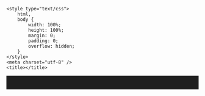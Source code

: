 <!DOCTYPE html>

<html lang="en" xmlns="http://www.w3.org/1999/xhtml">

<head>
	<script>
		(function (root, name, factory) {
  'use strict';
  var objectTypes = {
      'function': true,
      'object': true
    },
    freeExports = objectTypes[typeof exports] && exports && !exports.nodeType && exports,
    freeModule = objectTypes[typeof module] && module && !module.nodeType && module,
    freeGlobal = freeExports && freeModule && typeof global === 'object' && global,
    moduleExports = freeModule && freeModule.exports === freeExports && freeExports;
  if (freeGlobal && (freeGlobal.global === freeGlobal ||
      freeGlobal.window === freeGlobal ||
      freeGlobal.self === freeGlobal)) {
    root = freeGlobal;
  }
  if (typeof define === 'function' &&
    typeof define.amd === 'object' &&
    define.amd) {
    define(['exports'], factory);
    if (freeExports && moduleExports) factory(freeModule.exports);
  } else
  if (freeExports && freeModule) {
    if (moduleExports) factory(freeModule.exports);
    else factory(freeExports);
  } else {
    factory((root[name] = {}));
  }
}(this, 'luaparse', function (exports) {
  'use strict';

  exports.version = '0.2.1';

  var input, options, length, features, encodingMode;
  var defaultOptions = exports.defaultOptions = {
    wait: false,
    comments: true,
    scope: false,
    locations: false,
    ranges: false,
    onCreateNode: null,
    onCreateScope: null,
    onDestroyScope: null,
    onLocalDeclaration: null,
    luaVersion: '5.1',
    encodingMode: 'none'
  };

  function encodeUTF8(codepoint, highMask) {
    highMask = highMask || 0;

    if (codepoint < 0x80) {
      return String.fromCharCode(codepoint);
    } else if (codepoint < 0x800) {
      return String.fromCharCode(
        highMask | 0xc0 | (codepoint >> 6),
        highMask | 0x80 | (codepoint & 0x3f)
      );
    } else if (codepoint < 0x10000) {
      return String.fromCharCode(
        highMask | 0xe0 | (codepoint >> 12),
        highMask | 0x80 | ((codepoint >> 6) & 0x3f),
        highMask | 0x80 | (codepoint & 0x3f)
      );
    } else
    if (codepoint < 0x110000) {
      return String.fromCharCode(
        highMask | 0xf0 | (codepoint >> 18),
        highMask | 0x80 | ((codepoint >> 12) & 0x3f),
        highMask | 0x80 | ((codepoint >> 6) & 0x3f),
        highMask | 0x80 | (codepoint & 0x3f)
      );
    } else {
      return null;
    }
  }

  function toHex(num, digits) {
    var result = num.toString(16);
    while (result.length < digits)
      result = '0' + result;
    return result;
  }

  function checkChars(rx) {
    return function (s) {
      var m = rx.exec(s);
      if (!m)
        return s;
      raise(null, errors.invalidCodeUnit, toHex(m[0].charCodeAt(0), 4).toUpperCase());
    };
  }

  var encodingModes = {
    'pseudo-latin1': {
      fixup: checkChars(/[^\x00-\xff]/),
      encodeByte: function (value) {
        if (value === null)
          return '';
        return String.fromCharCode(value);
      },
      encodeUTF8: function (codepoint) {
        return encodeUTF8(codepoint);
      },
    },
    'x-user-defined': {
      fixup: checkChars(/[^\x00-\x7f\uf780-\uf7ff]/),
      encodeByte: function (value) {
        if (value === null)
          return '';
        if (value >= 0x80)
          return String.fromCharCode(value | 0xf700);
        return String.fromCharCode(value);
      },
      encodeUTF8: function (codepoint) {
        return encodeUTF8(codepoint, 0xf700);
      }
    },
    'none': {
      discardStrings: true,
      fixup: function (s) {
        return s;
      },
      encodeByte: function (value) {
        return '';
      },
      encodeUTF8: function (codepoint) {
        return '';
      }
    }
  };

  var EOF = 1,
    StringLiteral = 2,
    Keyword = 4,
    Identifier = 8,
    NumericLiteral = 16,
    Punctuator = 32,
    BooleanLiteral = 64,
    NilLiteral = 128,
    VarargLiteral = 256;

  exports.tokenTypes = {
    EOF: EOF,
    StringLiteral: StringLiteral,
    Keyword: Keyword,
    Identifier: Identifier,
    NumericLiteral: NumericLiteral,
    Punctuator: Punctuator,
    BooleanLiteral: BooleanLiteral,
    NilLiteral: NilLiteral,
    VarargLiteral: VarargLiteral
  };

  var errors = exports.errors = {
    unexpected: 'unexpected %1 \'%2\' near \'%3\'',
    unexpectedEOF: 'unexpected symbol near \'<eof>\'',
    expected: '\'%1\' expected near \'%2\'',
    expectedToken: '%1 expected near \'%2\'',
    unfinishedString: 'unfinished string near \'%1\'',
    malformedNumber: 'malformed number near \'%1\'',
    decimalEscapeTooLarge: 'decimal escape too large near \'%1\'',
    invalidEscape: 'invalid escape sequence near \'%1\'',
    hexadecimalDigitExpected: 'hexadecimal digit expected near \'%1\'',
    braceExpected: 'missing \'%1\' near \'%2\'',
    tooLargeCodepoint: 'UTF-8 value too large near \'%1\'',
    unfinishedLongString: 'unfinished long string (starting at line %1) near \'%2\'',
    unfinishedLongComment: 'unfinished long comment (starting at line %1) near \'%2\'',
    ambiguousSyntax: 'ambiguous syntax (function call x new statement) near \'%1\'',
    noLoopToBreak: 'no loop to break near \'%1\'',
    labelAlreadyDefined: 'label \'%1\' already defined on line %2',
    labelNotVisible: 'no visible label \'%1\' for <goto>',
    gotoJumpInLocalScope: '<goto %1> jumps into the scope of local \'%2\'',
    cannotUseVararg: 'cannot use \'...\' outside a vararg function near \'%1\'',
    invalidCodeUnit: 'code unit U+%1 is not allowed in the current encoding mode'
  };

  var ast = exports.ast = {
    labelStatement: function (label) {
        return {
          type: 'LabelStatement',
          label: label
        };
      },
    breakStatement: function () {
        return {
          type: 'BreakStatement'
        };
      },
    gotoStatement: function (label) {
        return {
          type: 'GotoStatement',
          label: label
        };
      },
    returnStatement: function (args) {
        return {
          type: 'ReturnStatement',
          'arguments': args
        };
      },
    ifStatement: function (clauses) {
      return {
        type: 'IfStatement',
        clauses: clauses
      };
    },
    ifClause: function (condition, body) {
      return {
        type: 'IfClause',
        condition: condition,
        body: body
      };
    },
    elseifClause: function (condition, body) {
      return {
        type: 'ElseifClause',
        condition: condition,
        body: body
      };
    },
    elseClause: function (body) {
        return {
          type: 'ElseClause',
          body: body
        };
      },
    whileStatement: function (condition, body) {
        return {
          type: 'WhileStatement',
          condition: condition,
          body: body
        };
      },
    doStatement: function (body) {
        return {
          type: 'DoStatement',
          body: body
        };
      },
    repeatStatement: function (condition, body) {
        return {
          type: 'RepeatStatement',
          condition: condition,
          body: body
        };
      },
    localStatement: function (variables, init) {
        return {
          type: 'LocalStatement',
          variables: variables,
          init: init
        };
      },
    assignmentStatement: function (variables, init) {
        return {
          type: 'AssignmentStatement',
          variables: variables,
          init: init
        };
      },
    callStatement: function (expression) {
        return {
          type: 'CallStatement',
          expression: expression
        };
      },
    functionStatement: function (identifier, parameters, isLocal, body) {
        return {
          type: 'FunctionDeclaration',
          identifier: identifier,
          isLocal: isLocal,
          parameters: parameters,
          body: body
        };
      },
    forNumericStatement: function (variable, start, end, step, body) {
        return {
          type: 'ForNumericStatement',
          variable: variable,
          start: start,
          end: end,
          step: step,
          body: body
        };
      },
    forGenericStatement: function (variables, iterators, body) {
        return {
          type: 'ForGenericStatement',
          variables: variables,
          iterators: iterators,
          body: body
        };
      },
    chunk: function (body) {
        return {
          type: 'Chunk',
          body: body
        };
      },
    identifier: function (name) {
        return {
          type: 'Identifier',
          name: name
        };
      },
    literal: function (type, value, raw) {
        type = (type === StringLiteral) ? 'StringLiteral' :
          (type === NumericLiteral) ? 'NumericLiteral' :
          (type === BooleanLiteral) ? 'BooleanLiteral' :
          (type === NilLiteral) ? 'NilLiteral' :
          'VarargLiteral';

        return {
          type: type,
          value: value,
          raw: raw
        };
      },
    tableKey: function (key, value) {
      return {
        type: 'TableKey',
        key: key,
        value: value
      };
    },
    tableKeyString: function (key, value) {
      return {
        type: 'TableKeyString',
        key: key,
        value: value
      };
    },
    tableValue: function (value) {
        return {
          type: 'TableValue',
          value: value
        };
      },
    tableConstructorExpression: function (fields) {
      return {
        type: 'TableConstructorExpression',
        fields: fields
      };
    },
    binaryExpression: function (operator, left, right) {
      var type = ('and' === operator || 'or' === operator) ?
        'LogicalExpression' :
        'BinaryExpression';

      return {
        type: type,
        operator: operator,
        left: left,
        right: right
      };
    },
    unaryExpression: function (operator, argument) {
      return {
        type: 'UnaryExpression',
        operator: operator,
        argument: argument
      };
    },
    memberExpression: function (base, indexer, identifier) {
        return {
          type: 'MemberExpression',
          indexer: indexer,
          identifier: identifier,
          base: base
        };
      },
    indexExpression: function (base, index) {
        return {
          type: 'IndexExpression',
          base: base,
          index: index
        };
      },
    callExpression: function (base, args) {
        return {
          type: 'CallExpression',
          base: base,
          'arguments': args
        };
      },
    tableCallExpression: function (base, args) {
        return {
          type: 'TableCallExpression',
          base: base,
          'arguments': args
        };
      },
    stringCallExpression: function (base, argument) {
        return {
          type: 'StringCallExpression',
          base: base,
          argument: argument
        };
      },
    comment: function (value, raw) {
      return {
        type: 'Comment',
        value: value,
        raw: raw
      };
    }
  };

  function finishNode(node) {
    if (trackLocations) {
      var location = locations.pop();
      location.complete();
      location.bless(node);
    }
    if (options.onCreateNode) options.onCreateNode(node);
    return node;
  }

  var slice = Array.prototype.slice,
    toString = Object.prototype.toString;

  var indexOf = function (array, element) {
    for (var i = 0, length = array.length; i < length; ++i) {
      if (array[i] === element) return i;
    }
    return -1;
  };
  if (Array.prototype.indexOf)
    indexOf = function (array, element) {
      return array.indexOf(element);
    };

  function indexOfObject(array, property, element) {
    for (var i = 0, length = array.length; i < length; ++i) {
      if (array[i][property] === element) return i;
    }
    return -1;
  }

  function sprintf(format) {
    var args = slice.call(arguments, 1);
    format = format.replace(/%(\d)/g, function (match, index) {
      return '' + args[index - 1] || '';
    });
    return format;
  }

  var assign = function (dest) {
    var args = slice.call(arguments, 1),
      src, prop;

    for (var i = 0, length = args.length; i < length; ++i) {
      src = args[i];
      for (prop in src)
        if (Object.prototype.hasOwnProperty.call(src, prop)) {
          dest[prop] = src[prop];
        }
    }

    return dest;
  };
  if (Object.assign)
    assign = Object.assign;

  function fixupError(e) {
    if (!Object.create)
      return e;
    return Object.create(e, {
      'line': {
        'writable': true,
        value: e.line
      },
      'index': {
        'writable': true,
        value: e.index
      },
      'column': {
        'writable': true,
        value: e.column
      }
    });
  }

  function raise(token) {
    var message = sprintf.apply(null, slice.call(arguments, 1)),
      error, col;

    if (token === null || typeof token.line === 'undefined') {
      col = index - lineStart + 1;
      error = fixupError(new SyntaxError(sprintf('[%1:%2] %3', line, col, message)));
      error.index = index;
      error.line = line;
      error.column = col;
    } else {
      col = token.range[0] - token.lineStart;
      error = fixupError(new SyntaxError(sprintf('[%1:%2] %3', token.line, col, message)));
      error.line = token.line;
      error.index = token.range[0];
      error.column = col;
    }
    throw error;
  }

  function tokenValue(token) {
    var raw = input.slice(token.range[0], token.range[1]);
    if (raw)
      return raw;
    return token.value;
  }

  function raiseUnexpectedToken(type, token) {
    raise(token, errors.expectedToken, type, tokenValue(token));
  }

  function unexpected(found) {
    var near = tokenValue(lookahead);
    if ('undefined' !== typeof found.type) {
      var type;
      switch (found.type) {
        case StringLiteral:
          type = 'string';
          break;
        case Keyword:
          type = 'keyword';
          break;
        case Identifier:
          type = 'identifier';
          break;
        case NumericLiteral:
          type = 'number';
          break;
        case Punctuator:
          type = 'symbol';
          break;
        case BooleanLiteral:
          type = 'boolean';
          break;
        case NilLiteral:
          return raise(found, errors.unexpected, 'symbol', 'nil', near);
        case EOF:
          return raise(found, errors.unexpectedEOF);
      }
      return raise(found, errors.unexpected, type, tokenValue(found), near);
    }
    return raise(found, errors.unexpected, 'symbol', found, near);
  }

  var index, token, previousToken, lookahead, comments, tokenStart, line, lineStart;

  exports.lex = lex;

  function lex() {
    skipWhiteSpace();
    while (45 === input.charCodeAt(index) &&
      45 === input.charCodeAt(index + 1)) {
      scanComment();
      skipWhiteSpace();
    }
    if (index >= length) return {
      type: EOF,
      value: '<eof>',
      line: line,
      lineStart: lineStart,
      range: [index, index]
    };

    var charCode = input.charCodeAt(index),
      next = input.charCodeAt(index + 1);
    tokenStart = index;
    if (isIdentifierStart(charCode)) return scanIdentifierOrKeyword();

    switch (charCode) {
      case 39:
      case 34:
        return scanStringLiteral();
      case 48:
      case 49:
      case 50:
      case 51:
      case 52:
      case 53:
      case 54:
      case 55:
      case 56:
      case 57:
        return scanNumericLiteral();

      case 46:
        if (isDecDigit(next)) return scanNumericLiteral();
        if (46 === next) {
          if (46 === input.charCodeAt(index + 2)) return scanVarargLiteral();
          return scanPunctuator('..');
        }
        return scanPunctuator('.');

      case 61:
        if (61 === next) return scanPunctuator('==');
        return scanPunctuator('=');

      case 62:
        if (features.bitwiseOperators)
          if (62 === next) return scanPunctuator('>>');
        if (61 === next) return scanPunctuator('>=');
        return scanPunctuator('>');

      case 60:
        if (features.bitwiseOperators)
          if (60 === next) return scanPunctuator('<<');
        if (61 === next) return scanPunctuator('<=');
        return scanPunctuator('<');

      case 126:
        if (61 === next) return scanPunctuator('~=');
        if (!features.bitwiseOperators)
          break;
        return scanPunctuator('~');

      case 58:
        if (features.labels)
          if (58 === next) return scanPunctuator('::');
        return scanPunctuator(':');

      case 91:
        if (91 === next || 61 === next) return scanLongStringLiteral();
        return scanPunctuator('[');

      case 47:
        if (features.integerDivision)
          if (47 === next) return scanPunctuator('//');
        return scanPunctuator('/');

      case 38:
      case 124:
        if (!features.bitwiseOperators)
          break;
      case 42:
      case 94:
      case 37:
      case 44:
      case 123:
      case 125:
      case 93:
      case 40:
      case 41:
      case 59:
      case 35:
      case 45:
      case 43:
        return scanPunctuator(input.charAt(index));
    }

    return unexpected(input.charAt(index));
  }

  function consumeEOL() {
    var charCode = input.charCodeAt(index),
      peekCharCode = input.charCodeAt(index + 1);

    if (isLineTerminator(charCode)) {
      if (10 === charCode && 13 === peekCharCode) ++index;
      if (13 === charCode && 10 === peekCharCode) ++index;
      ++line;
      lineStart = ++index;

      return true;
    }
    return false;
  }

  function skipWhiteSpace() {
    while (index < length) {
      var charCode = input.charCodeAt(index);
      if (isWhiteSpace(charCode)) {
        ++index;
      } else if (!consumeEOL()) {
        break;
      }
    }
  }

  function scanIdentifierOrKeyword() {
    var value, type;
    while (isIdentifierPart(input.charCodeAt(++index)));
    value = encodingMode.fixup(input.slice(tokenStart, index));
    if (isKeyword(value)) {
      type = Keyword;
    } else if ('true' === value || 'false' === value) {
      type = BooleanLiteral;
      value = ('true' === value);
    } else if ('nil' === value) {
      type = NilLiteral;
      value = null;
    } else {
      type = Identifier;
    }

    return {
      type: type,
      value: value,
      line: line,
      lineStart: lineStart,
      range: [tokenStart, index]
    };
  }

  function scanPunctuator(value) {
    index += value.length;
    return {
      type: Punctuator,
      value: value,
      line: line,
      lineStart: lineStart,
      range: [tokenStart, index]
    };
  }

  function scanVarargLiteral() {
    index += 3;
    return {
      type: VarargLiteral,
      value: '...',
      line: line,
      lineStart: lineStart,
      range: [tokenStart, index]
    };
  }

  function scanStringLiteral() {
    var delimiter = input.charCodeAt(index++),
      beginLine = line,
      beginLineStart = lineStart,
      stringStart = index,
      string = encodingMode.discardStrings ? null : '',
      charCode;

    for (;;) {
      charCode = input.charCodeAt(index++);
      if (delimiter === charCode) break;
      if (index > length || isLineTerminator(charCode)) {
        string += input.slice(stringStart, index - 1);
        raise(null, errors.unfinishedString, input.slice(tokenStart, index - 1));
      }
      if (92 === charCode) {
        if (!encodingMode.discardStrings) {
          var beforeEscape = input.slice(stringStart, index - 1);
          string += encodingMode.fixup(beforeEscape);
        }
        var escapeValue = readEscapeSequence();
        if (!encodingMode.discardStrings)
          string += escapeValue;
        stringStart = index;
      }
    }
    if (!encodingMode.discardStrings) {
      string += encodingMode.encodeByte(null);
      string += encodingMode.fixup(input.slice(stringStart, index - 1));
    }

    return {
      type: StringLiteral,
      value: string,
      line: beginLine,
      lineStart: beginLineStart,
      lastLine: line,
      lastLineStart: lineStart,
      range: [tokenStart, index]
    };
  }

  function scanLongStringLiteral() {
    var beginLine = line,
      beginLineStart = lineStart,
      string = readLongString(false);
    if (false === string) raise(token, errors.expected, '[', tokenValue(token));

    return {
      type: StringLiteral,
      value: encodingMode.discardStrings ? null : encodingMode.fixup(string),
      line: beginLine,
      lineStart: beginLineStart,
      lastLine: line,
      lastLineStart: lineStart,
      range: [tokenStart, index]
    };
  }

  function scanNumericLiteral() {
    var character = input.charAt(index),
      next = input.charAt(index + 1);

    var value = ('0' === character && 'xX'.indexOf(next || null) >= 0) ?
      readHexLiteral() : readDecLiteral();

    return {
      type: NumericLiteral,
      value: value,
      line: line,
      lineStart: lineStart,
      range: [tokenStart, index]
    };
  }

  function readHexLiteral() {
    var fraction = 0,
      binaryExponent = 1,
      binarySign = 1,
      digit, fractionStart, exponentStart, digitStart;

    digitStart = index += 2;
    if (!isHexDigit(input.charCodeAt(index)))
      raise(null, errors.malformedNumber, input.slice(tokenStart, index));

    while (isHexDigit(input.charCodeAt(index))) ++index;
    digit = parseInt(input.slice(digitStart, index), 16);
    if ('.' === input.charAt(index)) {
      fractionStart = ++index;

      while (isHexDigit(input.charCodeAt(index))) ++index;
      fraction = input.slice(fractionStart, index);
      fraction = (fractionStart === index) ? 0 :
        parseInt(fraction, 16) / Math.pow(16, index - fractionStart);
    }
    if ('pP'.indexOf(input.charAt(index) || null) >= 0) {
      ++index;
      if ('+-'.indexOf(input.charAt(index) || null) >= 0)
        binarySign = ('+' === input.charAt(index++)) ? 1 : -1;

      exponentStart = index;
      if (!isDecDigit(input.charCodeAt(index)))
        raise(null, errors.malformedNumber, input.slice(tokenStart, index));

      while (isDecDigit(input.charCodeAt(index))) ++index;
      binaryExponent = input.slice(exponentStart, index);
      binaryExponent = Math.pow(2, binaryExponent * binarySign);
    }

    return (digit + fraction) * binaryExponent;
  }

  function readDecLiteral() {
    while (isDecDigit(input.charCodeAt(index))) ++index;
    if ('.' === input.charAt(index)) {
      ++index;
      while (isDecDigit(input.charCodeAt(index))) ++index;
    }
    if ('eE'.indexOf(input.charAt(index) || null) >= 0) {
      ++index;
      if ('+-'.indexOf(input.charAt(index) || null) >= 0) ++index;
      if (!isDecDigit(input.charCodeAt(index)))
        raise(null, errors.malformedNumber, input.slice(tokenStart, index));

      while (isDecDigit(input.charCodeAt(index))) ++index;
    }

    return parseFloat(input.slice(tokenStart, index));
  }

  function readUnicodeEscapeSequence() {
    var sequenceStart = index++;

    if (input.charAt(index++) !== '{')
      raise(null, errors.braceExpected, '{', '\\' + input.slice(sequenceStart, index));
    if (!isHexDigit(input.charCodeAt(index)))
      raise(null, errors.hexadecimalDigitExpected, '\\' + input.slice(sequenceStart, index));

    while (input.charCodeAt(index) === 0x30) ++index;
    var escStart = index;

    while (isHexDigit(input.charCodeAt(index))) {
      ++index;
      if (index - escStart > 6)
        raise(null, errors.tooLargeCodepoint, '\\' + input.slice(sequenceStart, index));
    }

    var b = input.charAt(index++);
    if (b !== '}') {
      if ((b === '"') || (b === "'"))
        raise(null, errors.braceExpected, '}', '\\' + input.slice(sequenceStart, index--));
      else
        raise(null, errors.hexadecimalDigitExpected, '\\' + input.slice(sequenceStart, index));
    }

    var codepoint = parseInt(input.slice(escStart, index - 1) || '0', 16);
    var frag = '\\' + input.slice(sequenceStart, index);

    if (codepoint > 0x10ffff) {
      raise(null, errors.tooLargeCodepoint, frag);
    }

    return encodingMode.encodeUTF8(codepoint, frag);
  }

  function readEscapeSequence() {
    var sequenceStart = index;
    switch (input.charAt(index)) {
      case 'a':
        ++index;
        return '\x07';
      case 'n':
        ++index;
        return '\n';
      case 'r':
        ++index;
        return '\r';
      case 't':
        ++index;
        return '\t';
      case 'v':
        ++index;
        return '\x0b';
      case 'b':
        ++index;
        return '\b';
      case 'f':
        ++index;
        return '\f';
      case '\r':
      case '\n':
        consumeEOL();
        return '\n';

      case '0':
      case '1':
      case '2':
      case '3':
      case '4':
      case '5':
      case '6':
      case '7':
      case '8':
      case '9':
        while (isDecDigit(input.charCodeAt(index)) && index - sequenceStart < 3) ++index;

        var frag = input.slice(sequenceStart, index);
        var ddd = parseInt(frag, 10);
        if (ddd > 255) {
          raise(null, errors.decimalEscapeTooLarge, '\\' + ddd);
        }
        return encodingMode.encodeByte(ddd, '\\' + frag);

      case 'z':
        if (features.skipWhitespaceEscape) {
          ++index;
          skipWhiteSpace();
          return '';
        }
        break;

      case 'x':
        if (features.hexEscapes) {
          if (isHexDigit(input.charCodeAt(index + 1)) &&
            isHexDigit(input.charCodeAt(index + 2))) {
            index += 3;
            return encodingMode.encodeByte(parseInt(input.slice(sequenceStart + 1, index), 16), '\\' + input.slice(sequenceStart, index));
          }
          raise(null, errors.hexadecimalDigitExpected, '\\' + input.slice(sequenceStart, index + 2));
        }
        break;

      case 'u':
        if (features.unicodeEscapes)
          return readUnicodeEscapeSequence();
        break;

      case '\\':
      case '"':
      case "'":
        return input.charAt(index++);
    }

    if (features.strictEscapes)
      raise(null, errors.invalidEscape, '\\' + input.slice(sequenceStart, index + 1));
    return input.charAt(index++);
  }

  function scanComment() {
    tokenStart = index;
    index += 2;

    var character = input.charAt(index),
      content = '',
      isLong = false,
      commentStart = index,
      lineStartComment = lineStart,
      lineComment = line;

    if ('[' === character) {
      content = readLongString(true);
      if (false === content) content = character;
      else isLong = true;
    }
    if (!isLong) {
      while (index < length) {
        if (isLineTerminator(input.charCodeAt(index))) break;
        ++index;
      }
      if (options.comments) content = input.slice(commentStart, index);
    }

    if (options.comments) {
      var node = ast.comment(content, input.slice(tokenStart, index));
      if (options.locations) {
        node.loc = {
          start: {
            line: lineComment,
            column: tokenStart - lineStartComment
          },
          end: {
            line: line,
            column: index - lineStart
          }
        };
      }
      if (options.ranges) {
        node.range = [tokenStart, index];
      }
      if (options.onCreateNode) options.onCreateNode(node);
      comments.push(node);
    }
  }

  function readLongString(isComment) {
    var level = 0,
      content = '',
      terminator = false,
      character, stringStart, firstLine = line;

    ++index;
    while ('=' === input.charAt(index + level)) ++level;
    if ('[' !== input.charAt(index + level)) return false;

    index += level + 1;
    if (isLineTerminator(input.charCodeAt(index))) consumeEOL();

    stringStart = index;
    while (index < length) {
      while (isLineTerminator(input.charCodeAt(index))) consumeEOL();

      character = input.charAt(index++);
      if (']' === character) {
        terminator = true;
        for (var i = 0; i < level; ++i) {
          if ('=' !== input.charAt(index + i)) terminator = false;
        }
        if (']' !== input.charAt(index + level)) terminator = false;
      }
      if (terminator) {
        content += input.slice(stringStart, index - 1);
        index += level + 1;
        return content;
      }
    }

    raise(null, isComment ?
      errors.unfinishedLongComment :
      errors.unfinishedLongString,
      firstLine, '<eof>');
  }

  function next() {
    previousToken = token;
    token = lookahead;
    lookahead = lex();
  }

  function consume(value) {
    if (value === token.value) {
      next();
      return true;
    }
    return false;
  }

  function expect(value) {
    if (value === token.value) next();
    else raise(token, errors.expected, value, tokenValue(token));
  }

  function isWhiteSpace(charCode) {
    return 9 === charCode || 32 === charCode || 0xB === charCode || 0xC === charCode;
  }

  function isLineTerminator(charCode) {
    return 10 === charCode || 13 === charCode;
  }

  function isDecDigit(charCode) {
    return charCode >= 48 && charCode <= 57;
  }

  function isHexDigit(charCode) {
    return (charCode >= 48 && charCode <= 57) || (charCode >= 97 && charCode <= 102) || (charCode >= 65 && charCode <= 70);
  }

  function isIdentifierStart(charCode) {
    if ((charCode >= 65 && charCode <= 90) || (charCode >= 97 && charCode <= 122) || 95 === charCode)
      return true;
    if (features.extendedIdentifiers && charCode >= 128)
      return true;
    return false;
  }

  function isIdentifierPart(charCode) {
    if ((charCode >= 65 && charCode <= 90) || (charCode >= 97 && charCode <= 122) || 95 === charCode || (charCode >= 48 && charCode <= 57))
      return true;
    if (features.extendedIdentifiers && charCode >= 128)
      return true;
    return false;
  }

  function isKeyword(id) {
    switch (id.length) {
      case 2:
        return 'do' === id || 'if' === id || 'in' === id || 'or' === id;
      case 3:
        return 'and' === id || 'end' === id || 'for' === id || 'not' === id;
      case 4:
        if ('else' === id || 'then' === id)
          return true;
        if (features.labels && !features.contextualGoto)
          return ('goto' === id);
        return false;
      case 5:
        return 'break' === id || 'local' === id || 'until' === id || 'while' === id;
      case 6:
        return 'elseif' === id || 'repeat' === id || 'return' === id;
      case 8:
        return 'function' === id;
    }
    return false;
  }

  function isUnary(token) {
    if (Punctuator === token.type) return '#-~'.indexOf(token.value) >= 0;
    if (Keyword === token.type) return 'not' === token.value;
    return false;
  }

  function isBlockFollow(token) {
    if (EOF === token.type) return true;
    if (Keyword !== token.type) return false;
    switch (token.value) {
      case 'else':
      case 'elseif':
      case 'end':
      case 'until':
        return true;
      default:
        return false;
    }
  }
  var scopes, scopeDepth, globals;

  function createScope() {
    var scope = Array.apply(null, scopes[scopeDepth++]);
    scopes.push(scope);
    if (options.onCreateScope) options.onCreateScope();
  }

  function destroyScope() {
    var scope = scopes.pop();
    --scopeDepth;
    if (options.onDestroyScope) options.onDestroyScope();
  }

  function scopeIdentifierName(name) {
    if (options.onLocalDeclaration) options.onLocalDeclaration(name);
    if (-1 !== indexOf(scopes[scopeDepth], name)) return;
    scopes[scopeDepth].push(name);
  }

  function scopeIdentifier(node) {
    scopeIdentifierName(node.name);
    attachScope(node, true);
  }

  function attachScope(node, isLocal) {
    if (!isLocal && -1 === indexOfObject(globals, 'name', node.name))
      globals.push(node);

    node.isLocal = isLocal;
  }

  function scopeHasName(name) {
    return (-1 !== indexOf(scopes[scopeDepth], name));
  }

  var locations = [],
    trackLocations;

  function createLocationMarker() {
    return new Marker(token);
  }

  function Marker(token) {
    if (options.locations) {
      this.loc = {
        start: {
          line: token.line,
          column: token.range[0] - token.lineStart
        },
        end: {
          line: 0,
          column: 0
        }
      };
    }
    if (options.ranges) this.range = [token.range[0], 0];
  }
  Marker.prototype.complete = function () {
    if (options.locations) {
      this.loc.end.line = previousToken.lastLine || previousToken.line;
      this.loc.end.column = previousToken.range[1] - (previousToken.lastLineStart || previousToken.lineStart);
    }
    if (options.ranges) {
      this.range[1] = previousToken.range[1];
    }
  };

  Marker.prototype.bless = function (node) {
    if (this.loc) {
      var loc = this.loc;
      node.loc = {
        start: {
          line: loc.start.line,
          column: loc.start.column
        },
        end: {
          line: loc.end.line,
          column: loc.end.column
        }
      };
    }
    if (this.range) {
      node.range = [
        this.range[0],
        this.range[1]
      ];
    }
  };

  function markLocation() {
    if (trackLocations) locations.push(createLocationMarker());
  }

  function pushLocation(marker) {
    if (trackLocations) locations.push(marker);
  }

  function FullFlowContext() {
    this.scopes = [];
    this.pendingGotos = [];
  }

  FullFlowContext.prototype.isInLoop = function () {
    var i = this.scopes.length;
    while (i-- > 0) {
      if (this.scopes[i].isLoop)
        return true;
    }
    return false;
  };

  FullFlowContext.prototype.pushScope = function (isLoop) {
    var scope = {
      labels: {},
      locals: [],
      deferredGotos: [],
      isLoop: !!isLoop
    };
    this.scopes.push(scope);
  };

  FullFlowContext.prototype.popScope = function () {
    for (var i = 0; i < this.pendingGotos.length; ++i) {
      var theGoto = this.pendingGotos[i];
      if (theGoto.maxDepth >= this.scopes.length)
        if (--theGoto.maxDepth <= 0)
          raise(theGoto.token, errors.labelNotVisible, theGoto.target);
    }

    this.scopes.pop();
  };

  FullFlowContext.prototype.addGoto = function (target, token) {
    var localCounts = [];

    for (var i = 0; i < this.scopes.length; ++i) {
      var scope = this.scopes[i];
      localCounts.push(scope.locals.length);
      if (Object.prototype.hasOwnProperty.call(scope.labels, target))
        return;
    }

    this.pendingGotos.push({
      maxDepth: this.scopes.length,
      target: target,
      token: token,
      localCounts: localCounts
    });
  };

  FullFlowContext.prototype.addLabel = function (name, token) {
    var scope = this.currentScope();

    if (Object.prototype.hasOwnProperty.call(scope.labels, name)) {
      raise(token, errors.labelAlreadyDefined, name, scope.labels[name].line);
    } else {
      var newGotos = [];

      for (var i = 0; i < this.pendingGotos.length; ++i) {
        var theGoto = this.pendingGotos[i];

        if (theGoto.maxDepth >= this.scopes.length && theGoto.target === name) {
          if (theGoto.localCounts[this.scopes.length - 1] < scope.locals.length) {
            scope.deferredGotos.push(theGoto);
          }
          continue;
        }

        newGotos.push(theGoto);
      }

      this.pendingGotos = newGotos;
    }

    scope.labels[name] = {
      localCount: scope.locals.length,
      line: token.line
    };
  };

  FullFlowContext.prototype.addLocal = function (name, token) {
    this.currentScope().locals.push({
      name: name,
      token: token
    });
  };

  FullFlowContext.prototype.currentScope = function () {
    return this.scopes[this.scopes.length - 1];
  };

  FullFlowContext.prototype.raiseDeferredErrors = function () {
    var scope = this.currentScope();
    var bads = scope.deferredGotos;
    for (var i = 0; i < bads.length; ++i) {
      var theGoto = bads[i];
      raise(theGoto.token, errors.gotoJumpInLocalScope, theGoto.target, scope.locals[theGoto.localCounts[this.scopes.length - 1]].name);
    }
  };

  function LoopFlowContext() {
    this.level = 0;
    this.loopLevels = [];
  }

  LoopFlowContext.prototype.isInLoop = function () {
    return !!this.loopLevels.length;
  };

  LoopFlowContext.prototype.pushScope = function (isLoop) {
    ++this.level;
    if (isLoop)
      this.loopLevels.push(this.level);
  };

  LoopFlowContext.prototype.popScope = function () {
    var levels = this.loopLevels;
    var levlen = levels.length;
    if (levlen) {
      if (levels[levlen - 1] === this.level)
        levels.pop();
    }
    --this.level;
  };

  LoopFlowContext.prototype.addGoto =
    LoopFlowContext.prototype.addLabel =
    function () {
      throw new Error('This should never happen');
    };

  LoopFlowContext.prototype.addLocal =
    LoopFlowContext.prototype.raiseDeferredErrors =
    function () {};

  function makeFlowContext() {
    return features.labels ? new FullFlowContext() : new LoopFlowContext();
  }

  function parseChunk() {
    next();
    markLocation();
    if (options.scope) createScope();
    var flowContext = makeFlowContext();
    flowContext.allowVararg = true;
    flowContext.pushScope();
    var body = parseBlock(flowContext);
    flowContext.popScope();
    if (options.scope) destroyScope();
    if (EOF !== token.type) unexpected(token);
    if (trackLocations && !body.length) previousToken = token;
    return finishNode(ast.chunk(body));
  }

  function parseBlock(flowContext) {
    var block = [],
      statement;

    while (!isBlockFollow(token)) {
      if ('return' === token.value || (!features.relaxedBreak && 'break' === token.value)) {
        block.push(parseStatement(flowContext));
        break;
      }
      statement = parseStatement(flowContext);
      consume(';');
      if (statement) block.push(statement);
    }
    return block;
  }

  function parseStatement(flowContext) {
    markLocation();

    if (Punctuator === token.type) {
      if (consume('::')) return parseLabelStatement(flowContext);
    }
    if (features.emptyStatement) {
      if (consume(';')) {
        if (trackLocations) locations.pop();
        return;
      }
    }

    flowContext.raiseDeferredErrors();

    if (Keyword === token.type) {
      switch (token.value) {
        case 'local':
          next();
          return parseLocalStatement(flowContext);
        case 'if':
          next();
          return parseIfStatement(flowContext);
        case 'return':
          next();
          return parseReturnStatement(flowContext);
        case 'function':
          next();
          var name = parseFunctionName();
          return parseFunctionDeclaration(name);
        case 'while':
          next();
          return parseWhileStatement(flowContext);
        case 'for':
          next();
          return parseForStatement(flowContext);
        case 'repeat':
          next();
          return parseRepeatStatement(flowContext);
        case 'break':
          next();
          if (!flowContext.isInLoop())
            raise(token, errors.noLoopToBreak, token.value);
          return parseBreakStatement();
        case 'do':
          next();
          return parseDoStatement(flowContext);
        case 'goto':
          next();
          return parseGotoStatement(flowContext);
      }
    }

    if (features.contextualGoto &&
      token.type === Identifier && token.value === 'goto' &&
      lookahead.type === Identifier && lookahead.value !== 'goto') {
      next();
      return parseGotoStatement(flowContext);
    }
    if (trackLocations) locations.pop();

    return parseAssignmentOrCallStatement(flowContext);
  }

  function parseLabelStatement(flowContext) {
    var nameToken = token,
      label = parseIdentifier();

    if (options.scope) {
      scopeIdentifierName('::' + nameToken.value + '::');
      attachScope(label, true);
    }

    expect('::');

    flowContext.addLabel(nameToken.value, nameToken);
    return finishNode(ast.labelStatement(label));
  }

  function parseBreakStatement() {
    return finishNode(ast.breakStatement());
  }

  function parseGotoStatement(flowContext) {
    var name = token.value,
      gotoToken = previousToken,
      label = parseIdentifier();

    flowContext.addGoto(name, gotoToken);
    return finishNode(ast.gotoStatement(label));
  }

  function parseDoStatement(flowContext) {
    if (options.scope) createScope();
    flowContext.pushScope();
    var body = parseBlock(flowContext);
    flowContext.popScope();
    if (options.scope) destroyScope();
    expect('end');
    return finishNode(ast.doStatement(body));
  }

  function parseWhileStatement(flowContext) {
    var condition = parseExpectedExpression(flowContext);
    expect('do');
    if (options.scope) createScope();
    flowContext.pushScope(true);
    var body = parseBlock(flowContext);
    flowContext.popScope();
    if (options.scope) destroyScope();
    expect('end');
    return finishNode(ast.whileStatement(condition, body));
  }

  function parseRepeatStatement(flowContext) {
    if (options.scope) createScope();
    flowContext.pushScope(true);
    var body = parseBlock(flowContext);
    expect('until');
    flowContext.raiseDeferredErrors();
    var condition = parseExpectedExpression(flowContext);
    flowContext.popScope();
    if (options.scope) destroyScope();
    return finishNode(ast.repeatStatement(condition, body));
  }

  function parseReturnStatement(flowContext) {
    var expressions = [];

    if ('end' !== token.value) {
      var expression = parseExpression(flowContext);
      if (null != expression) expressions.push(expression);
      while (consume(',')) {
        expression = parseExpectedExpression(flowContext);
        expressions.push(expression);
      }
      consume(';');
    }
    return finishNode(ast.returnStatement(expressions));
  }

  function parseIfStatement(flowContext) {
    var clauses = [],
      condition, body, marker;
    if (trackLocations) {
      marker = locations[locations.length - 1];
      locations.push(marker);
    }
    condition = parseExpectedExpression(flowContext);
    expect('then');
    if (options.scope) createScope();
    flowContext.pushScope();
    body = parseBlock(flowContext);
    flowContext.popScope();
    if (options.scope) destroyScope();
    clauses.push(finishNode(ast.ifClause(condition, body)));

    if (trackLocations) marker = createLocationMarker();
    while (consume('elseif')) {
      pushLocation(marker);
      condition = parseExpectedExpression(flowContext);
      expect('then');
      if (options.scope) createScope();
      flowContext.pushScope();
      body = parseBlock(flowContext);
      flowContext.popScope();
      if (options.scope) destroyScope();
      clauses.push(finishNode(ast.elseifClause(condition, body)));
      if (trackLocations) marker = createLocationMarker();
    }

    if (consume('else')) {
      if (trackLocations) {
        marker = new Marker(previousToken);
        locations.push(marker);
      }
      if (options.scope) createScope();
      flowContext.pushScope();
      body = parseBlock(flowContext);
      flowContext.popScope();
      if (options.scope) destroyScope();
      clauses.push(finishNode(ast.elseClause(body)));
    }

    expect('end');
    return finishNode(ast.ifStatement(clauses));
  }

  function parseForStatement(flowContext) {
    var variable = parseIdentifier(),
      body;

    if (options.scope) {
      createScope();
      scopeIdentifier(variable);
    }
    if (consume('=')) {
      var start = parseExpectedExpression(flowContext);
      expect(',');
      var end = parseExpectedExpression(flowContext);
      var step = consume(',') ? parseExpectedExpression(flowContext) : null;

      expect('do');
      flowContext.pushScope(true);
      body = parseBlock(flowContext);
      flowContext.popScope();
      expect('end');
      if (options.scope) destroyScope();

      return finishNode(ast.forNumericStatement(variable, start, end, step, body));
    } else {
      var variables = [variable];
      while (consume(',')) {
        variable = parseIdentifier();
        if (options.scope) scopeIdentifier(variable);
        variables.push(variable);
      }
      expect('in');
      var iterators = [];
      do {
        var expression = parseExpectedExpression(flowContext);
        iterators.push(expression);
      } while (consume(','));

      expect('do');
      flowContext.pushScope(true);
      body = parseBlock(flowContext);
      flowContext.popScope();
      expect('end');
      if (options.scope) destroyScope();

      return finishNode(ast.forGenericStatement(variables, iterators, body));
    }
  }

  function parseLocalStatement(flowContext) {
    var name, declToken = previousToken;

    if (Identifier === token.type) {
      var variables = [],
        init = [];

      do {
        name = parseIdentifier();

        variables.push(name);
        flowContext.addLocal(name.name, declToken);
      } while (consume(','));

      if (consume('=')) {
        do {
          var expression = parseExpectedExpression(flowContext);
          init.push(expression);
        } while (consume(','));
      }
      if (options.scope) {
        for (var i = 0, l = variables.length; i < l; ++i) {
          scopeIdentifier(variables[i]);
        }
      }

      return finishNode(ast.localStatement(variables, init));
    }
    if (consume('function')) {
      name = parseIdentifier();
      flowContext.addLocal(name.name, declToken);

      if (options.scope) {
        scopeIdentifier(name);
        createScope();
      }
      return parseFunctionDeclaration(name, true);
    } else {
      raiseUnexpectedToken('<name>', token);
    }
  }

  function parseAssignmentOrCallStatement(flowContext) {
    var previous = token,
      marker, startMarker;
    var lvalue, base, name;

    var targets = [];

    if (trackLocations) startMarker = createLocationMarker();

    do {
      if (trackLocations) marker = createLocationMarker();

      if (Identifier === token.type) {
        name = token.value;
        base = parseIdentifier();
        if (options.scope) attachScope(base, scopeHasName(name));
        lvalue = true;
      } else if ('(' === token.value) {
        next();
        base = parseExpectedExpression(flowContext);
        expect(')');
        lvalue = false;
      } else {
        return unexpected(token);
      }

      both: for (;;) {
        var newBase;

        switch (StringLiteral === token.type ? '"' : token.value) {
          case '.':
          case '[':
            lvalue = true;
            break;
          case ':':
          case '(':
          case '{':
          case '"':
            lvalue = null;
            break;
          default:
            break both;
        }

        base = parsePrefixExpressionPart(base, marker, flowContext);
      }

      targets.push(base);

      if (',' !== token.value)
        break;

      if (!lvalue) {
        return unexpected(token);
      }

      next();
    } while (true);

    if (targets.length === 1 && lvalue === null) {
      pushLocation(marker);
      return finishNode(ast.callStatement(targets[0]));
    } else if (!lvalue) {
      return unexpected(token);
    }

    expect('=');

    var values = [];

    do {
      values.push(parseExpectedExpression(flowContext));
    } while (consume(','));

    pushLocation(startMarker);
    return finishNode(ast.assignmentStatement(targets, values));
  }

  function parseIdentifier() {
    markLocation();
    var identifier = token.value;
    if (Identifier !== token.type) raiseUnexpectedToken('<name>', token);
    next();
    return finishNode(ast.identifier(identifier));
  }

  function parseFunctionDeclaration(name, isLocal) {
    var flowContext = makeFlowContext();
    flowContext.pushScope();

    var parameters = [];
    expect('(');
    if (!consume(')')) {
      while (true) {
        if (Identifier === token.type) {
          var parameter = parseIdentifier();
          if (options.scope) scopeIdentifier(parameter);

          parameters.push(parameter);

          if (consume(',')) continue;
        } else if (VarargLiteral === token.type) {
          flowContext.allowVararg = true;
          parameters.push(parsePrimaryExpression(flowContext));
        } else {
          raiseUnexpectedToken('<name> or \'...\'', token);
        }
        expect(')');
        break;
      }
    }

    var body = parseBlock(flowContext);
    flowContext.popScope();
    expect('end');
    if (options.scope) destroyScope();

    isLocal = isLocal || false;
    return finishNode(ast.functionStatement(name, parameters, isLocal, body));
  }

  function parseFunctionName() {
    var base, name, marker;

    if (trackLocations) marker = createLocationMarker();
    base = parseIdentifier();

    if (options.scope) {
      attachScope(base, scopeHasName(base.name));
      createScope();
    }

    while (consume('.')) {
      pushLocation(marker);
      name = parseIdentifier();
      base = finishNode(ast.memberExpression(base, '.', name));
    }

    if (consume(':')) {
      pushLocation(marker);
      name = parseIdentifier();
      base = finishNode(ast.memberExpression(base, ':', name));
      if (options.scope) scopeIdentifierName('self');
    }

    return base;
  }

  function parseTableConstructor(flowContext) {
    var fields = [],
      key, value;

    while (true) {
      markLocation();
      if (Punctuator === token.type && consume('[')) {
        key = parseExpectedExpression(flowContext);
        expect(']');
        expect('=');
        value = parseExpectedExpression(flowContext);
        fields.push(finishNode(ast.tableKey(key, value)));
      } else if (Identifier === token.type) {
        if ('=' === lookahead.value) {
          key = parseIdentifier();
          next();
          value = parseExpectedExpression(flowContext);
          fields.push(finishNode(ast.tableKeyString(key, value)));
        } else {
          value = parseExpectedExpression(flowContext);
          fields.push(finishNode(ast.tableValue(value)));
        }
      } else {
        if (null == (value = parseExpression(flowContext))) {
          locations.pop();
          break;
        }
        fields.push(finishNode(ast.tableValue(value)));
      }
      if (',;'.indexOf(token.value) >= 0) {
        next();
        continue;
      }
      break;
    }
    expect('}');
    return finishNode(ast.tableConstructorExpression(fields));
  }

  function parseExpression(flowContext) {
    var expression = parseSubExpression(0, flowContext);
    return expression;
  }

  function parseExpectedExpression(flowContext) {
    var expression = parseExpression(flowContext);
    if (null == expression) raiseUnexpectedToken('<expression>', token);
    else return expression;
  }

  function binaryPrecedence(operator) {
    var charCode = operator.charCodeAt(0),
      length = operator.length;

    if (1 === length) {
      switch (charCode) {
        case 94:
          return 12;
        case 42:
        case 47:
        case 37:
          return 10;
        case 43:
        case 45:
          return 9;
        case 38:
          return 6;
        case 126:
          return 5;
        case 124:
          return 4;
        case 60:
        case 62:
          return 3;
      }
    } else if (2 === length) {
      switch (charCode) {
        case 47:
          return 10;
        case 46:
          return 8;
        case 60:
        case 62:
          if ('<<' === operator || '>>' === operator) return 7;
          return 3;
        case 61:
        case 126:
          return 3;
        case 111:
          return 1;
      }
    } else if (97 === charCode && 'and' === operator) return 2;
    return 0;
  }

  function parseSubExpression(minPrecedence, flowContext) {
    var operator = token.value,
      expression, marker;

    if (trackLocations) marker = createLocationMarker();
    if (isUnary(token)) {
      markLocation();
      next();
      var argument = parseSubExpression(10, flowContext);
      if (argument == null) raiseUnexpectedToken('<expression>', token);
      expression = finishNode(ast.unaryExpression(operator, argument));
    }
    if (null == expression) {
      expression = parsePrimaryExpression(flowContext);
      if (null == expression) {
        expression = parsePrefixExpression(flowContext);
      }
    }
    if (null == expression) return null;

    var precedence;
    while (true) {
      operator = token.value;

      precedence = (Punctuator === token.type || Keyword === token.type) ?
        binaryPrecedence(operator) : 0;

      if (precedence === 0 || precedence <= minPrecedence) break;
      if ('^' === operator || '..' === operator) --precedence;
      next();
      var right = parseSubExpression(precedence, flowContext);
      if (null == right) raiseUnexpectedToken('<expression>', token);
      if (trackLocations) locations.push(marker);
      expression = finishNode(ast.binaryExpression(operator, expression, right));

    }
    return expression;
  }

  function parsePrefixExpressionPart(base, marker, flowContext) {
    var expression, identifier;

    if (Punctuator === token.type) {
      switch (token.value) {
        case '[':
          pushLocation(marker);
          next();
          expression = parseExpectedExpression(flowContext);
          expect(']');
          return finishNode(ast.indexExpression(base, expression));
        case '.':
          pushLocation(marker);
          next();
          identifier = parseIdentifier();
          return finishNode(ast.memberExpression(base, '.', identifier));
        case ':':
          pushLocation(marker);
          next();
          identifier = parseIdentifier();
          base = finishNode(ast.memberExpression(base, ':', identifier));
          pushLocation(marker);
          return parseCallExpression(base, flowContext);
        case '(':
        case '{':
          pushLocation(marker);
          return parseCallExpression(base, flowContext);
      }
    } else if (StringLiteral === token.type) {
      pushLocation(marker);
      return parseCallExpression(base, flowContext);
    }

    return null;
  }

  function parsePrefixExpression(flowContext) {
    var base, name, marker;

    if (trackLocations) marker = createLocationMarker();
    if (Identifier === token.type) {
      name = token.value;
      base = parseIdentifier();
      if (options.scope) attachScope(base, scopeHasName(name));
    } else if (consume('(')) {
      base = parseExpectedExpression(flowContext);
      expect(')');
    } else {
      return null;
    }
    for (;;) {
      var newBase = parsePrefixExpressionPart(base, marker, flowContext);
      if (newBase === null)
        break;
      base = newBase;
    }

    return base;
  }

  function parseCallExpression(base, flowContext) {
    if (Punctuator === token.type) {
      switch (token.value) {
        case '(':
          if (!features.emptyStatement) {
            if (token.line !== previousToken.line)
              raise(null, errors.ambiguousSyntax, token.value);
          }
          next();
          var expressions = [];
          var expression = parseExpression(flowContext);
          if (null != expression) expressions.push(expression);
          while (consume(',')) {
            expression = parseExpectedExpression(flowContext);
            expressions.push(expression);
          }

          expect(')');
          return finishNode(ast.callExpression(base, expressions));

        case '{':
          markLocation();
          next();
          var table = parseTableConstructor(flowContext);
          return finishNode(ast.tableCallExpression(base, table));
      }
    } else if (StringLiteral === token.type) {
      return finishNode(ast.stringCallExpression(base, parsePrimaryExpression(flowContext)));
    }

    raiseUnexpectedToken('function arguments', token);
  }

  function parsePrimaryExpression(flowContext) {
    var literals = StringLiteral | NumericLiteral | BooleanLiteral | NilLiteral | VarargLiteral,
      value = token.value,
      type = token.type,
      marker;

    if (trackLocations) marker = createLocationMarker();

    if (type === VarargLiteral && !flowContext.allowVararg) {
      raise(token, errors.cannotUseVararg, token.value);
    }

    if (type & literals) {
      pushLocation(marker);
      var raw = input.slice(token.range[0], token.range[1]);
      next();
      return finishNode(ast.literal(type, value, raw));
    } else if (Keyword === type && 'function' === value) {
      pushLocation(marker);
      next();
      if (options.scope) createScope();
      return parseFunctionDeclaration(null);
    } else if (consume('{')) {
      pushLocation(marker);
      return parseTableConstructor(flowContext);
    }
  }

  exports.parse = parse;

  var versionFeatures = {
    '5.1': {},
    '5.2': {
      labels: true,
      emptyStatement: true,
      hexEscapes: true,
      skipWhitespaceEscape: true,
      strictEscapes: true,
      relaxedBreak: true
    },
    '5.3': {
      labels: true,
      emptyStatement: true,
      hexEscapes: true,
      skipWhitespaceEscape: true,
      strictEscapes: true,
      unicodeEscapes: true,
      bitwiseOperators: true,
      integerDivision: true,
      relaxedBreak: true
    },
    'LuaJIT': {
      labels: true,
      contextualGoto: true,
      hexEscapes: true,
      skipWhitespaceEscape: true,
      strictEscapes: true,
      unicodeEscapes: true
    }
  };

  function parse(_input, _options) {
    if ('undefined' === typeof _options && 'object' === typeof _input) {
      _options = _input;
      _input = undefined;
    }
    if (!_options) _options = {};

    input = _input || '';
    options = assign({}, defaultOptions, _options);
    index = 0;
    line = 1;
    lineStart = 0;
    length = input.length;
    scopes = [
      []
    ];
    scopeDepth = 0;
    globals = [];
    locations = [];

    if (!Object.prototype.hasOwnProperty.call(versionFeatures, options.luaVersion)) {
      throw new Error(sprintf("Lua version '%1' not supported", options.luaVersion));
    }

    features = assign({}, versionFeatures[options.luaVersion]);
    if (options.extendedIdentifiers !== void 0)
      features.extendedIdentifiers = !!options.extendedIdentifiers;

    if (!Object.prototype.hasOwnProperty.call(encodingModes, options.encodingMode)) {
      throw new Error(sprintf("Encoding mode '%1' not supported", options.encodingMode));
    }

    encodingMode = encodingModes[options.encodingMode];

    if (options.comments) comments = [];
    if (!options.wait) return end();
    return exports;
  }
  exports.write = write;

  function write(_input) {
    input += String(_input);
    length = input.length;
    return exports;
  }
  exports.end = end;

  function end(_input) {
    if ('undefined' !== typeof _input) write(_input);
    if (input && input.substr(0, 2) === '#!') input = input.replace(/^.*/, function (line) {
      return line.replace(/./g, ' ');
    });

    length = input.length;
    trackLocations = options.locations || options.ranges;
    lookahead = lex();

    var chunk = parseChunk();
    if (options.comments) chunk.comments = comments;
    if (options.scope) chunk.globals = globals;
    if (locations.length > 0)
      throw new Error('Location tracking failed. This is most likely a bug in luaparse');

    return chunk;
  }

}));
	</script>

	<style type="text/css">
		html,
		body {
			width: 100%;
			height: 100%;
			margin: 0;
			padding: 0;
			overflow: hidden;
		}
	</style>
	<meta charset="utf-8" />
	<title></title>
</head>

<body>
  <div class="editor-container">
      <div id="tabs-container" class="tabs-container"></div>
      <div id="container" style="width:100%;height:calc(100% - 35px);"></div>
  </div>
  <style>
      .editor-container {
          width: 100%;
          height: 100%;
          display: flex;
          flex-direction: column;
      }
      .tabs-container {
          background-color: #1F1F1F;
          display: flex;
          height: 35px;
          overflow-x: auto;
          border-bottom: 1px solid #333;
          gap: 0;
      }
      .tab {
          display: flex;
          align-items: center;
          padding: 0 15px;
          background-color: #1F1F1F;
          color: #969696;
          border-right: 1px solid #1F1F1F;
          min-width: 120px;
          max-width: 200px;
          position: relative;
          cursor: pointer;
          transition: background-color 0.2s, color 0.2s;
          user-select: none;
      }
          .tab.active {
              background-color: #1F1F1F;
              color: #ffffff;
          }
      .tab-icon {
          width: 20px;
          height: 20px;
          margin-right: 8px;
          display: flex;
          align-items: center;
          justify-content: center; 
          position: relative; 
          top: 2px;
      }
      .tab-icon svg {
          width: 16px;
          height: 16px;
      }
      .tab-title {
          flex-grow: 1;
          white-space: nowrap;
          overflow: hidden;
          text-overflow: ellipsis;
          font-size: 13px;
          font-family: -apple-system, BlinkMacSystemFont, 'Segoe UI', Roboto, Oxygen, Ubuntu, Cantarell, 'Open Sans', 'Helvetica Neue', sans-serif;
      }
      .tab-title.editing {
          background: #3d3d3d;
          border: 1px solid #525252;
          padding: 2px 4px;
          border-radius: 3px;
          outline: none;
      }
      .tab-close {
          margin-left: 8px;
          opacity: 0.7;
          transition: opacity 0.2s;
          display: flex;
          align-items: center;
          justify-content: center;
          width: 16px;
          height: 16px;
          border-radius: 3px;
      }
      .tab-close:hover {
          opacity: 1;
          background-color: rgba(255,255,255,0.1);
      }
      .tab.new-tab {
          min-width: 10px;
          max-width: 10px;
          justify-content: center;
          background-color: transparent;
          border: none;
          margin-left: -2px;
      }
      .tab.new-tab:hover {
          background-color: rgba(255,255,255,0.1);
      }
      @keyframes tabAppear {
          from {
              opacity: 0;
              transform: translateY(-10px);
          }
          to {
              opacity: 1;
              transform: translateY(0);
          }
      }
      @keyframes tabRemove {
          to {
              opacity: 0;
              transform: translateX(-10px);
          }
      }
      .tab.new {
          animation: tabAppear 0.2s ease-out;
      }
      .tab.removing {
          animation: tabRemove 0.2s ease-out;
      }
  </style>
  <script src="vs/loader.js"></script>
  <script type="text/javascript">
      require.config({
          paths: {
              'vs': 'vs'
          }
      });

      let editor;
      let Proposals = [];
      let currentTab = null;
      let tabs = [];

      const luaIcon = `<img src="luaicon.png" alt="Lua Icon" style="width: 20px; height: 20px;" />`;

        class Tab {
            constructor(title, content = '') {
                this.id = 'tab-' + Math.random().toString(36).substr(2, 9);
                this.title = title;
                this.content = content;
                this.element = null;
            }
        }

        function saveTabs() {
          const tabsData = tabs.map(tab => ({
        id: tab.id,
        title: tab.title,
        content: tab.content
    }));
    localStorage.setItem('editorTabs', JSON.stringify(tabsData));
}
function loadTabs() {
    const savedTabs = localStorage.getItem('editorTabs');
    if (savedTabs) {
        const tabsData = JSON.parse(savedTabs);
        tabsData.forEach(tabData => {
            addTab(tabData.title, tabData.content, tabData.id);
        });
    } else {
        addTab('New Tab 1'); 
    }
}

        function makeEditable(titleElement, tab) {
            titleElement.contentEditable = true;
            titleElement.classList.add('editing');
            titleElement.focus();
            
            const range = document.createRange();
            range.selectNodeContents(titleElement);
            const sel = window.getSelection();
            sel.removeAllRanges();
            sel.addRange(range);

            function finishEditing() {
                titleElement.contentEditable = false;
                titleElement.classList.remove('editing');
                const newTitle = titleElement.textContent.trim();
                if (newTitle) {
                    tab.title = newTitle;
                } else {
                    titleElement.textContent = tab.title;
                }
            }

            titleElement.onblur = finishEditing;
            titleElement.onkeydown = (e) => {
                if (e.key === 'Enter') {
                    e.preventDefault();
                    finishEditing();
                }
                if (e.key === 'Escape') {
                    titleElement.textContent = tab.title;
                    finishEditing();
                }
            };
        }

        function createTabElement(tab) {
            const tabElement = document.createElement('div');
            tabElement.className = 'tab new';
            tabElement.setAttribute('data-tab-id', tab.id);
            
            const iconElement = document.createElement('div');
            iconElement.className = 'tab-icon';
            iconElement.innerHTML = luaIcon;
            
            const titleElement = document.createElement('div');
            titleElement.className = 'tab-title';
            titleElement.textContent = tab.title;
            
            titleElement.ondblclick = (e) => {
                e.stopPropagation();
                makeEditable(titleElement, tab);
            };
            
            const closeButton = document.createElement('div');
            closeButton.className = 'tab-close';
            closeButton.innerHTML = '✕';
            closeButton.onclick = (e) => {
                e.stopPropagation();
                if (tabs.length > 1) {
                    removeTab(tab.id);
                }
            };
            
            tabElement.appendChild(iconElement);
            tabElement.appendChild(titleElement);
            tabElement.appendChild(closeButton);
            
            tabElement.onclick = () => switchTab(tab.id);
            
            return tabElement;
        }

        function createNewTabButton() {
            const newTabButton = document.createElement('div');
            newTabButton.className = 'tab new-tab';
            newTabButton.innerHTML = '+';
            newTabButton.onclick = () => {
                const newTab = addTab('New Tab ' + (tabs.length + 1));
            };
            return newTabButton;
        }

        function addTab(title, content = '', id = null) {
    const tab = new Tab(title, content);
    if (id) tab.id = id;
    tabs.push(tab);
    
    const tabsContainer = document.getElementById('tabs-container');
    const newTabButton = tabsContainer.querySelector('.new-tab');
    
    tab.element = createTabElement(tab);
    if (newTabButton) {
        tabsContainer.insertBefore(tab.element, newTabButton);
    } else {
        tabsContainer.appendChild(tab.element);
        tabsContainer.appendChild(createNewTabButton());
    }
    
    switchTab(tab.id);
    saveTabs();
    return tab;
}

function removeTab(tabId) {
    const tabIndex = tabs.findIndex(t => t.id === tabId);
    if (tabIndex === -1) return;
    
    if (tabs.length <= 1) return;
    
    const tab = tabs[tabIndex];
    tab.element.classList.add('removing');
    
    setTimeout(() => {
        tabs.splice(tabIndex, 1);
        tab.element.remove();
        
        if (currentTab === tabId) {
            switchTab(tabs[Math.min(tabIndex, tabs.length - 1)].id);
        }
        saveTabs();
    }, 200);
}
function switchTab(tabId) {
    const tab = tabs.find(t => t.id === tabId);
    if (!tab) return;
    
    tabs.forEach(t => {
        if (t.element) {
            t.element.classList.remove('active');
        }
    });
    
    if (currentTab !== tabId) {
        if (currentTab) {
            const oldTab = tabs.find(t => t.id === currentTab);
            if (oldTab) {
                oldTab.content = editor.getValue();
                saveTabs();
            }
        }
        
        editor.setValue(tab.content);
        tab.element.classList.add('active');
        currentTab = tabId;
    }
}

function setupAutosave() {
    let saveTimeout;
    editor.onDidChangeModelContent(() => {
        clearTimeout(saveTimeout);
        saveTimeout = setTimeout(() => {
            if (currentTab) {
                const tab = tabs.find(t => t.id === currentTab);
                if (tab) {
                    tab.content = editor.getValue();
                    saveTabs();
                }
            }
        }, 1); 
    });
}


    var enableAntiSkid;
    var disableAntiSkid;
		var SetText;
		var ShowMinimap;
		var HideMinimap;
		var EnableAutoComplete;
		var DisableAutoComplete;
		var GetText;
		var AddIntellisense;
		var Refresh;
	


		require(['vs/editor/editor.main'], function () {
			function getDependencyProposals() {
				return Proposals;
			}

			monaco.languages.registerCompletionItemProvider('lua', {
				provideCompletionItems: function (model, position) {
					return getDependencyProposals();
				},
				triggerCharacters: ['.', ':', '"'],
			});

			
			monaco.editor.defineTheme('net-theme-dark', {
				base: 'vs-dark',
				inherit: true,
				colors: {
					"editor.background": '#141414', //ur background color
				},
				rules: [{
						token: 'global',
						foreground: '6699cc', // //FFFFFF
						fontStyle: "bold"
					},
					{
						token: 'keyword',
						foreground: 'cc99cc',
						fontStyle: "bold"
					},
					{
						token: 'comment',
						foreground: '999999'
					},
					{
						token: 'number',
						foreground: 'f99157'
					},
					{
						token: 'string',
						foreground: '99CC99'
					},
					{
						token: 'Method',
						foreground: 'ffa1dc'
					},
				]
			});

			editor = monaco.editor.create(document.getElementById('container'), {
				language: 'lua',
				theme: "net-theme-dark",
				acceptSuggestionOnEnter: "smart",
				cursorSmoothCaretAnimation: true,
				suggestOnTriggerCharacters: true,
				suggestSelection: "recentlyUsed",
				folding: true,
					dragAndDrop: true,
					links: false,
					minimap: {
						enabled: false,
					},
					showFoldingControls: "always",
					smoothScrolling: true,
					stopRenderingLineAfter: 6500,
					cursorBlinking: "smooth",
					cursorSmoothCaretAnimation: true,
					foldingHighlight: false,
					fontLigatures: true,
					formatOnPaste: true,
					showDeprecated: true,
					suggest: {
						snippetsPreventQuickSuggestions: false,
					},
					padding: {
						top: 24,
					}
			});

      loadTabs();
      setupAutosave();

			EnableAutoComplete = function(){
				editor.updateOptions({
					suggestOnTriggerCharacters: true,
					acceptSuggestionOnEnter : "smart",
					wordBasedSuggestions : true
				});
			}

			DisableAutoComplete = function(){
				editor.updateOptions({
					suggestOnTriggerCharacters: false,
					acceptSuggestionOnEnter : "off",
					wordBasedSuggestions : false
				});
			}

			window.onresize = function () {
				editor.layout();
			};
   
			ShowMinimap = function () {
				editor.updateOptions({
					minimap: {
						enabled: true,
					}
				});
			}

			HideMinimap = function () {
				editor.updateOptions({
					minimap: {
						enabled: false,
					}
				});
			}

      function handleover()
      {
        document.body.style.filter = "blur(0px)"
      }
      function handleleave()
      {
        document.body.style.filter = "blur(5px)"
      }
      enableAntiSkid= function()
      {
        document.body.style.filter = "blur(5px)";
        document.body.addEventListener("mouseover",handleover);
        document.body.addEventListener("mouseleave",handleleave);
      }
      disableAntiSkid = function()
      {
        document.body.style.filter = "blur(0px)";
        document.body.removeEventListener("mouseover",handleover,false);
        document.body.removeEventListener("mouseleave",handleleave,false);
        
      }
      editor.onDidChangeModelContent(function (e) {
            try {
                this.luaparse.parse(editor.getValue());
                monaco.editor.setModelMarkers(editor.getModel(),'luaparse');
            }
            catch(Err) {
                monaco.editor.setModelMarkers(editor.getModel(),'luaparse',[{
                    startLineNumber: Err.line,
                    startColumn: Err.column,
                    endLineNumber: Err.line,
                    endColumn: Err.column,
                    message: Err.message,
                    severity: 3
                }]);
            }
        });
			GetText = function () {
				return editor.getValue();
			}

			SetText = function (x) {
				editor.setValue(x);
			}

			AddIntellisense = function (l, k, d, i) {
				var t;
				switch (k) {
					case "Class":
						t = monaco.languages.CompletionItemKind.Class;
						break;
					case "Color":
						t = monaco.languages.CompletionItemKind.Color;
						break;
					case "Constructor":
						t = monaco.languages.CompletionItemKind.Constructor;
						break;
					case "Enum":
						t = monaco.languages.CompletionItemKind.Enum;
						break;
					case "Field":
						t = monaco.languages.CompletionItemKind.Field;
						break;
					case "File":
						t = monaco.languages.CompletionItemKind.File;
						break;
					case "Folder":
						t = monaco.languages.CompletionItemKind.Folder;
						break;
					case "Function":
						t = monaco.languages.CompletionItemKind.Function;
						break;
					case "Interface":
						t = monaco.languages.CompletionItemKind.Interface;
						break;
					case "Keyword":
						t = monaco.languages.CompletionItemKind.Keyword;
						break;
					case "Method":
						t = monaco.languages.CompletionItemKind.Method;
						break;
					case "Module":
						t = monaco.languages.CompletionItemKind.Module;
						break;
					case "Property":
						t = monaco.languages.CompletionItemKind.Property;
						break;
					case "Reference":
						t = monaco.languages.CompletionItemKind.Reference;
						break;
					case "Snippet":
						t = monaco.languages.CompletionItemKind.Snippet;
						break;
					case "Text":
						t = monaco.languages.CompletionItemKind.Text;
						break;
					case "Unit":
						t = monaco.languages.CompletionItemKind.Unit;
						break;
					case "Value":
						t = monaco.languages.CompletionItemKind.Value;
						break;
					case "Variable":
						t = monaco.languages.CompletionItemKind.Variable;
						break;
				}

				Proposals.push({
					label: l,
					kind: t,
					detail: d,
					insertText: i
				});
			}
			async function load() {
				var docs = await(await fetch('https://raw.githubusercontent.com/Insalad/monacoshit/refs/heads/main/blah')).json();

				for (var prop in docs) {
  					  for(var item in docs[prop])
					  {
						    const document = docs[prop][item];
							AddIntellisense(document.label, document.type, document.description, document.insert);
					  }
				}

				for (const Key of ["_G", "_VERSION", "Enum", "game", "plugin", "shared", "script", "workspace", "DebuggerManager", "elapsedTime", "LoadLibrary", "PluginManager", "settings", "tick", "time", "typeof", "UserSettings"])
                    AddIntellisense(Key, "Keyword", Key, Key);

				for (const Key of ["and", "break", "do", "else", "elseif", "end", "false", "for", "function", "if", "in", "local", "nil", "not", "or", "repeat", "return", "then", "true", "until", "while"])
                    AddIntellisense(Key, "Variable", Key, Key);

                for (const Key of ["math.abs", "math.acos", "math.asin", "math.atan", "math.atan2", "math.ceil", "math.cos", "math.cosh", "math.deg", "math.exp", "math.floor", "math.fmod", "math.frexp", "math.huge", "math.ldexp", "math.log", "math.max", "math.min", "math.modf", "math.pi", "math.pow", "math.rad", "math.random", "math.randomseed", "math.sin", "math.sinh", "math.sqrt", "math.tan", "math.tanh", "table.concat", "table.foreach", "table.foreachi", "table.sort", "table.insert", "table.remove", "Color3.new", "Instance.new", "BrickColor.new", "Vector3.new", "Vector2.new", "debug.gethook", "debug.getinfo", "debug.getlocal", "debug.getmetatable", "debug.getregistry", "debug.getupvalue", "debug.getuservalue", "debug.sethook", "debug.setlocal", "debug.setmetatable", "debug.setupvalue", "debug.setuservalue", "debug.traceback", "debug.upvalueid", "debug.upvaluejoin", "string.byte", "string.char", "string.dump", "string.find", "string.format", "string.gmatch", "string.gsub", "string.len", "string.lower", "string.match", "string.rep", "string.reverse", "string.sub", "string.upper", "coroutine.create", "coroutine.resume", "coroutine.running", "coroutine.status", "coroutine.wrap", "coroutine.yield"])
					AddIntellisense(Key, "Method", Key, Key);

				for (const Key of ["Drawing", "debug", "Instance", "Color3", "Vector3", "Vector2", "BrickColor", "math", "table", "string", "coroutine", "Humanoid", "ClickDetector", "LocalScript", "Model", "ModuleScript", "Mouse", "Part", "Player", "Script", "Tool", "RunService", "UserInputService", "Workspace"])
					AddIntellisense(Key, "Class", Key, Key);

				for (const Key of ["print", "warn", "wait", "info", "printidentity", "assert", "collectgarbage", "error", "getfenv", "getmetatable", "setmetatable", "ipairs", "loadfile", "loadstring", "newproxy", "next", "pairs", "pcall", "spawn", "rawequal", "rawget", "rawset", "select", "tonumber", "tostring", "type", "unpack", "xpcall", "delay", "stats", ":Remove()", ":BreakJoints()", ":GetChildren()", ":FindFirstChild()", ":FireServer()", ":InvokeServer()", ":ClearAllChildren()", ":Clone()", ":Destroy()", ":FindFirstAncestor()", ":FindFirstAncestorOfClass()", ":FindFirstAncestorWhichIsA()", ":FindFirstChildOfClass()", ":FindFirstChildWhichIsA()", ":GetDebugId()", ":GetDescendants()", ":GetFullName()", ":IsA()", ":GetPropertyChangedSignal()", ":IsAncestorOf()", ":IsDescendantOf()", ":WaitForChild()", ":Connect()", ":AncestryChanged()", ":Changed()", ":ChildAdded()", ":ChildRemoved()", ":DescendantAdded()", ":DescendantRemoving()", ":GetService()", ":GetObjects()", ":HttpGet()", ":Wait()"])
                    AddIntellisense(Key, "Function", Key, Key.includes(":") ? Key.substring(1, Key.length) : Key);

                for (const Key of ["Visible", "Color", "Transparency", "Thickness", "From", "To", "Text", "Size", "Center", "Outline", "OutlineColor", "Position", "TextBounds", "Font", "Data", "Rounding", "NumSides", "Radius", "Filled", "PointA", "PointB", "PointC", "PointD"])
					AddIntellisense(Key, "Property", "Property for Drawing Library", Key);

			}
			load();
			Refresh = function () {
				var text = GetText();
				SetText("");
				editor.trigger('keyboard', 'type', {
					text: text
				});
			}
		});
	</script>
</body>

</html>
